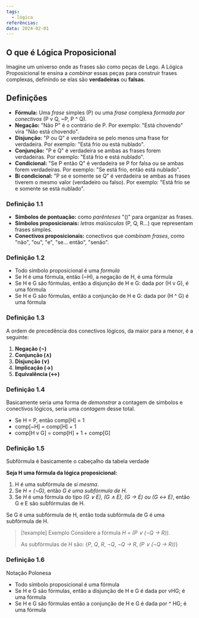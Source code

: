 ```yaml
---
tags:
  - lógica
referências: 
data: 2024-02-01
---
```

## O que é Lógica Proposicional

Imagine um universo onde as frases são como peças de Lego. A Lógica Proposicional te ensina a *combinar* essas peças para construir frases complexas, definindo se elas são **verdadeiras** ou **falsas**.

## Definições

- **Fórmula:** Uma *frase* simples (P) ou uma *frase* complexa *formada por conectivos* (P v Q, ~P, P ^ Q).
- **Negação:** "Não P" é o contrário de P. Por exemplo: "Está chovendo" vira "Não está chovendo".
- **Disjunção:** "P ou Q" é verdadeira se pelo menos uma frase for verdadeira. Por exemplo: "Está frio ou está nublado".
- **Conjunção:** "P e Q" é verdadeira se ambas as frases forem verdadeiras. Por exemplo: "Está frio e está nublado".
- **Condicional:** "Se P então Q" é verdadeira se P for falsa ou se ambas forem verdadeiras. Por exemplo: "Se está frio, então está nublado".
- **Bi condicional:** "P se e somente se Q" é verdadeira se ambas as frases tiverem o mesmo valor (verdadeiro ou falso). Por exemplo: "Está frio se e somente se está nublado".
### Definição 1.1

- **Símbolos de pontuação:** como *parênteses* "()" para organizar as frases.
- **Símbolos proposicionais:** *letras maiúsculas* (P, Q, R...) que representam frases simples.
- **Conectivos proposicionais:** conectivos que *combinam frases*, como "não", "ou", "e", "se... então", "senão".

### Definição 1.2

- Todo símbolo proposicional é uma *formula*
- Se H é uma fórmula, então (~H), a negação de H, é uma fórmula
- Se H e G são fórmulas, então a disjunção de H e G: dada por (H v G), é uma fórmula
- Se H e G são fórmulas, então a conjunção de H e G: dada por (H ^ G) é uma fórmula

### Definição 1.3

 A ordem de precedência dos conectivos lógicos, da maior para a menor, é a seguinte:

1. **Negação (¬)**
2. **Conjunção (∧)**
3. **Disjunção (∨)**
4. **Implicação (→)**
5. **Equivalência (↔)**
### Definição 1.4

Basicamente seria uma forma de *demonstrar* a contagem de símbolos e conectivos lógicos, seria uma *contagem* desse total.

- Se H = P, então comp\[H] = 1
- comp\[~H] = comp\[H] + 1
- comp\[H v G] = comp\[H] + 1 + comp\[G]

### Definição 1.5

Subfórmula é basicamente o cabeçalho da tabela verdade

**Seja H uma fórmula da lógica proposicional:**

 1. H é uma subfórmula de *si mesma*.
 2. Se *H = (¬G)*, então *G é uma subfórmula de H*.
 3. Se *H* é uma fórmula do tipo *(G ∨ E), (G ∧ E), (G → E) ou (G ↔ E)*, então G e E são subfórmulas de H.
 
 Se G é uma subfórmula de H, então toda subfórmula de G é uma subfórmula de H.

>[!example] Exemplo
Considere a fórmula *H = (P ∨ (¬Q → R))*.
>
> As subfórmulas de H são: {*P*, *Q*, *R*, *¬Q*, *¬Q → R*, *(P ∨ (¬Q → R))*}
### Definição 1.6

Notação Polonesa
- Todo símbolo proposicional é uma fórmula
- Se H e G são fórmulas, então a disjunção de H e G é dada por vHG; é uma fórmula
- Se H e G são fórmulas então a conjunção de H e G é dada por ^ HG; é uma fórmula

